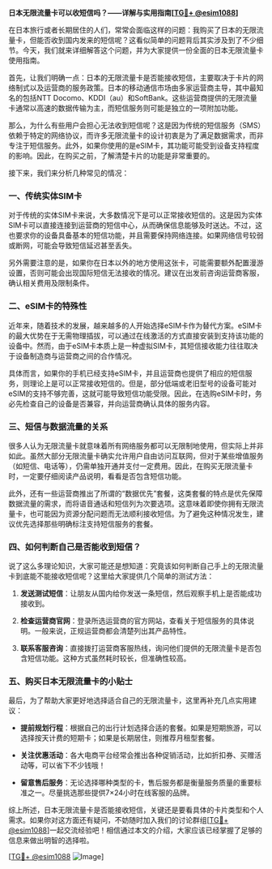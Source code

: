 **日本无限流量卡可以收短信吗？——详解与实用指南[[TG💪+ @esim1088](https://t.me/s/esim1088)]**

在日本旅行或者长期居住的人们，常常会面临这样的问题：我购买了日本的无限流量卡，但能否收到国内发来的短信呢？这看似简单的问题背后其实涉及到了不少细节。今天，我们就来详细解答这个问题，并为大家提供一份全面的日本无限流量卡使用指南。

首先，让我们明确一点：日本的无限流量卡是否能接收短信，主要取决于卡片的网络制式以及运营商的服务政策。日本的移动通信市场由多家运营商主导，其中最知名的包括NTT Docomo、KDDI（au）和SoftBank。这些运营商提供的无限流量卡通常以高速的数据传输为主，而短信服务则可能是独立的一项附加功能。

那么，为什么有些用户会担心无法收到短信呢？这是因为传统的短信服务（SMS）依赖于特定的网络协议，而许多无限流量卡的设计初衷是为了满足数据需求，而非专注于短信服务。此外，如果你使用的是eSIM卡，其功能可能受到设备支持程度的影响。因此，在购买之前，了解清楚卡片的功能是非常重要的。

接下来，我们来分析几种常见的情况：

### 一、传统实体SIM卡

对于传统的实体SIM卡来说，大多数情况下是可以正常接收短信的。这是因为实体SIM卡可以直接连接到运营商的短信中心，从而确保信息能够及时送达。不过，这也要求你的设备具备基本的短信功能，并且需要保持网络连接。如果网络信号较弱或断网，可能会导致短信延迟甚至丢失。

另外需要注意的是，如果你在日本以外的地方使用这张卡，可能需要额外配置漫游设置，否则可能会出现国际短信无法接收的情况。建议在出发前咨询运营商客服，确认相关费用及限制条件。

### 二、eSIM卡的特殊性

近年来，随着技术的发展，越来越多的人开始选择eSIM卡作为替代方案。eSIM卡的最大优势在于无需物理插拔，可以通过在线激活的方式直接安装到支持该功能的设备中。然而，由于eSIM卡本质上是一种虚拟SIM卡，其短信接收能力往往取决于设备制造商与运营商之间的合作情况。

具体而言，如果你的手机已经支持eSIM卡，并且运营商也提供了相应的短信服务，则理论上是可以正常接收短信的。但是，部分低端或老旧型号的设备可能对eSIM的支持不够完善，这就可能导致短信功能受限。因此，在选购eSIM卡时，务必先检查自己的设备是否兼容，并向运营商确认具体的服务内容。

### 三、短信与数据流量的关系

很多人认为无限流量卡就意味着所有网络服务都可以无限制地使用，但实际上并非如此。虽然大部分无限流量卡确实允许用户自由访问互联网，但对于某些增值服务（如短信、电话等），仍需单独开通并支付一定费用。因此，在购买无限流量卡时，一定要仔细阅读产品说明，看看是否包含短信功能。

此外，还有一些运营商推出了所谓的“数据优先”套餐，这类套餐的特点是优先保障数据流量的需求，而将语音通话和短信列为次要选项。这意味着即使你拥有无限流量卡，也可能因为资源分配问题而无法顺利接收短信。为了避免这种情况发生，建议优先选择那些明确标注支持短信服务的套餐。

### 四、如何判断自己是否能收到短信？

说了这么多理论知识，大家可能还是想知道：究竟该如何判断自己手上的无限流量卡到底能不能接收短信呢？这里给大家提供几个简单的测试方法：

1. **发送测试短信**：让朋友从国内给你发送一条短信，然后观察手机上是否能成功接收到。
   
2. **检查运营商官网**：登录所选运营商的官方网站，查看关于短信服务的具体说明。一般来说，正规运营商都会清楚列出其产品特性。
   
3. **联系客服咨询**：直接拨打运营商客服热线，询问他们提供的无限流量卡是否包含短信功能。这种方式虽然耗时较长，但准确性较高。

### 五、购买日本无限流量卡的小贴士

最后，为了帮助大家更好地选择适合自己的无限流量卡，这里再补充几点实用建议：

- **提前规划行程**：根据自己的出行计划选择合适的套餐。如果是短期旅游，可以选择按天计费的短期卡；如果是长期居住，则推荐月租型套餐。
  
- **关注优惠活动**：各大电商平台经常会推出各种促销活动，比如折扣券、买赠活动等，可以省下不少钱哦！

- **留意售后服务**：无论选择哪种类型的卡，售后服务都是衡量服务质量的重要标准之一。尽量挑选那些提供7×24小时在线客服的品牌。

综上所述，日本无限流量卡是否能接收短信，关键还是要看具体的卡片类型和个人需求。如果你对这方面还有疑问，不妨随时加入我们的讨论群组[[TG💪+ @esim1088](https://t.me/s/esim1088)]一起交流经验吧！相信通过本文的介绍，大家应该已经掌握了足够的信息来做出明智的选择啦。

[[TG💪+ @esim1088](https://t.me/s/esim1088) ![Image](https://i.postimg.cc/4NQfJmqS/Snipaste-2025-05-13-00-14-12.png)]